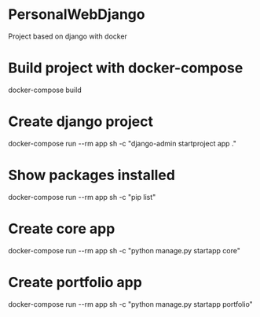 # PersonalWebDjango

Project based on django with docker

# Build project with docker-compose

docker-compose build

# Create django project

docker-compose run --rm app sh -c "django-admin startproject app ."

# Show packages installed

docker-compose run --rm app sh -c "pip list"

# Create core app

docker-compose run --rm app sh -c "python manage.py startapp core"

# Create portfolio app

docker-compose run --rm app sh -c "python manage.py startapp portfolio"